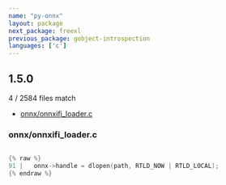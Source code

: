 ```yaml
---
name: "py-onnx"
layout: package
next_package: freexl
previous_package: gobject-introspection
languages: ['c']
---
```

## 1.5.0
4 / 2584 files match

 - [onnx/onnxifi_loader.c](#onnxonnxifi_loaderc)

### onnx/onnxifi_loader.c

```c

{% raw %}
91 |   onnx->handle = dlopen(path, RTLD_NOW | RTLD_LOCAL);
{% endraw %}

```